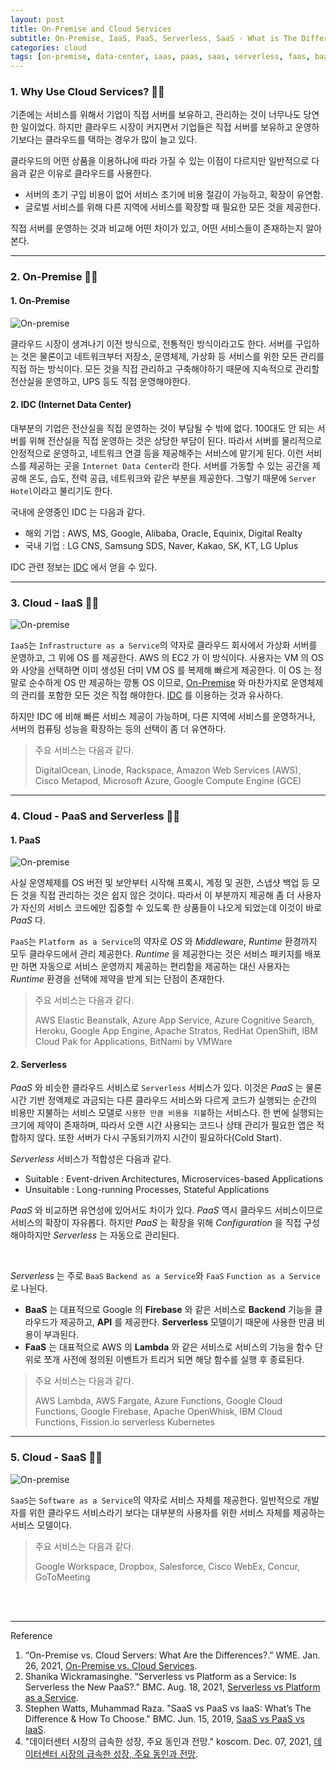 ```yaml
---
layout: post
title: On-Premise and Cloud Services 
subtitle: On-Premise, IaaS, PaaS, Serverless, SaaS - What is The Difference?
categories: cloud
tags: [on-premise, data-center, iaas, paas, saas, serverless, faas, baas, cloud, aws, gcp, azure]
---
```


### 1. Why Use Cloud Services? 👩‍💻

기존에는 서비스를 위해서 기업이 직접 서버를 보유하고, 관리하는 것이 너무나도 당연한 일이었다. 하지만 클라우드 시장이 커지면서 기업들은 
직접 서버를 보유하고 운영하기보다는 클라우드를 택하는 경우가 많이 늘고 있다.

클라우드의 어떤 상품을 이용하냐에 따라 가질 수 있는 이점이 다르지만 일반적으로 다음과 같은 이유로 클라우드를 사용한다.

- 서버의 초기 구입 비용이 없어 서비스 초기에 비용 절감이 가능하고, 확장이 유연함.
- 글로벌 서비스를 위해 다른 지역에 서비스를 확장할 때 필요한 모든 것을 제공한다.

직접 서버를 운영하는 것과 비교해 어떤 차이가 있고, 어떤 서비스들이 존재하는지 알아본다.

---

### 2. On-Premise 👩‍💻

#### 1. On-Premise

![On-premise](/assets/images/posts/2023-02-08-on-premise-and-cloud-service/on-premise-and-cloud-service.png)

클라우드 시장이 생겨나기 이전 방식으로, 전통적인 방식이라고도 한다. 서버를 구입하는 것은 물론이고 네트워크부터 저장소, 운영체제, 가상화 등 
서비스를 위한 모든 관리를 직접 하는 방식이다. 모든 것을 직접 관리하고 구축해야하기 때문에 지속적으로 관리할 전산실을 운영하고, UPS 등도 
직접 운영해야한다.

#### 2. IDC (Internet Data Center)

대부분의 기업은 전산실을 직접 운영하는 것이 부담될 수 밖에 없다. 100대도 안 되는 서버를 위해 전산실을 직접 운영하는 것은 상당한 부담이 
된다. 따라서 서버를 물리적으로 안정적으로 운영하고, 네트워크 연결 등을 제공해주는 서비스에 맡기게 된다. 이런 서비스를 제공하는 곳을 
`Internet Data Center`라 한다. 서버를 가동할 수 있는 공간을 제공해 온도, 습도, 전력 공급, 네트워크와 같은 부분을 제공한다. 
그렇기 때문에 `Server Hotel`이라고 불리기도 한다.

국내에 운영중인 IDC 는 다음과 같다.

- 해외 기업 : AWS, MS, Google, Alibaba, Oracle, Equinix, Digital Realty
- 국내 기업 : LG CNS, Samsung SDS, Naver, Kakao, SK, KT, LG Uplus

IDC 관련 정보는 [IDC](https://www.idc.com) 에서 얻을 수 있다.

---

### 3. Cloud - IaaS 👩‍💻

![On-premise](/assets/images/posts/2023-02-08-on-premise-and-cloud-service/on-premise-and-cloud-service.png)

`IaaS`는 `Infrastructure as a Service`의 약자로 클라우드 회사에서 가상화 서버를 운영하고, 그 위에 OS 를 제공한다. AWS 의 
EC2 가 이 방식이다. 사용자는 VM 의 OS 와 사양을 선택하면 이미 생성된 더미 VM OS 를 복제해 빠르게 제공한다. 이 OS 는 정말로 순수하게 
OS 만 제공하는 깡통 OS 이므로, [On-Premise](#h-2-on-premise-) 와 마찬가지로 운영체제의 관리를 포함한 모든 것은 직접 해야한다. 
[IDC](#h-2-idc-internet-data-center) 를 이용하는 것과 유사하다.

하지만 IDC 에 비해 빠른 서비스 제공이 가능하며, 다른 지역에 서비스를 운영하거나, 서버의 컴퓨팅 성능을 확장하는 등의 선택이 좀 더 유연하다.

> 주요 서비스는 다음과 같다.
> 
> DigitalOcean, Linode, Rackspace, Amazon Web Services (AWS), Cisco Metapod, Microsoft Azure, 
> Google Compute Engine (GCE)

---

### 4. Cloud - PaaS and Serverless 👩‍💻

#### 1. PaaS

![On-premise](/assets/images/posts/2023-02-08-on-premise-and-cloud-service/on-premise-and-cloud-service.png)

사실 운영체제를 OS 버전 및 보안부터 시작해 프록시, 계정 및 권한, 스냅샷 백업 등 모든 것을 직접 관리하는 것은 쉽지 않은 것이다. 
따라서 이 부분까지 제공해 좀 더 사용자가 자신의 서비스 코드에만 집중할 수 있도록 한 상품들이 나오게 되었는데 이것이 바로 *PaaS* 다. 

`PaaS`는 `Platform as a Service`의 약자로 *OS* 와 *Middleware*, *Runtime* 환경까지 모두 클라우드에서 관리 제공한다. 
*Runtime* 을 제공한다는 것은 서비스 패키지를 배포만 하면 자동으로 서비스 운영까지 제공하는 편리함을 제공하는 대신 사용자는 
*Runtime* 환경을 선택에 제약을 받게 되는 단점이 존재한다.

> 주요 서비스는 다음과 같다.
> 
> AWS Elastic Beanstalk, Azure App Service, Azure Cognitive Search, Heroku, Google App Engine, 
> Apache Stratos, RedHat OpenShift, IBM Cloud Pak for Applications, BitNami by VMWare

#### 2. Serverless

*PaaS* 와 비슷한 클라우드 서비스로 `Serverless` 서비스가 있다. 이것은 *PaaS* 는 물론 시간 기반 정액제로 과금되는 다른 클라우드 
서비스와 다르게 코드가 실행되는 순간의 비용만 지불하는 서비스 모델로 `사용한 만큼 비용을 지불`하는 서비스다. 한 번에 실행되는 크기에 제약이 
존재하며, 따라서 오랜 시간 사용되는 코드나 상태 관리가 필요한 앱은 적합하지 않다. 또한 서버가 다시 구동되기까지 시간이 필요하다(Cold Start).

*Serverless* 서비스가 적합성은 다음과 같다.

- Suitable : Event-driven Architectures, Microservices-based Applications
- Unsuitable : Long-running Processes, Stateful Applications

*PaaS* 와 비교하면 유연성에 있어서도 차이가 있다. *PaaS* 역시 클라우드 서비스이므로 서비스의 확장이 자유롭다. 하지만 *PaaS* 는 
확장을 위해 *Configuration* 을 직접 구성해야하지만 *Serverless* 는 자동으로 관리된다.

<br>

*Serverless* 는 주로 `BaaS` `Backend as a Service`와 `FaaS` `Function as a Service`로 나뉜다.

- **BaaS** 는 대표적으로 Google 의 **Firebase** 와 같은 서비스로 **Backend** 기능을 클라우드가 제공하고, **API** 를 
  제공한다. **Serverless** 모델이기 때문에 사용한 만큼 비용이 부과된다.
- **FaaS** 는 대표적으로 AWS 의 **Lambda** 와 같은 서비스로 서비스의 기능을 함수 단위로 쪼개 사전에 정의된 이벤트가 트리거 
  되면 해당 함수를 실행 후 종료된다.

> 주요 서비스는 다음과 같다.
> 
> AWS Lambda, AWS Fargate, Azure Functions, Google Cloud Functions, Google Firebase, Apache OpenWhisk, 
> IBM Cloud Functions, Fission.io serverless Kubernetes

---

### 5. Cloud - SaaS 👩‍💻

![On-premise](/assets/images/posts/2023-02-08-on-premise-and-cloud-service/on-premise-and-cloud-service.png)

`SaaS`는 `Software as a Service`의 약자로 서비스 자체를 제공한다. 일반적으로 개발자를 위한 클라우드 서비스라기 보다는 대부분의 
사용자를 위한 서비스 자체를 제공하는 서비스 모델이다.

> 주요 서비스는 다음과 같다.
> 
> Google Workspace, Dropbox, Salesforce, Cisco WebEx, Concur, GoToMeeting

<br><br>

---
Reference

1. “On-Premise vs. Cloud Servers: What Are the Differences?.” WME. Jan. 26, 2021, [On-Premise vs. Cloud Services](https://windowsmanagementexperts.com/on-premise-vs-cloud-servers-what-are-the-differences/on-premise-vs-cloud-servers-what-are-the-differences.htm).
2. Shanika Wickramasinghe. "Serverless vs Platform as a Service: Is Serverless the New PaaS?." BMC. Aug. 18, 2021, [Serverless vs Platform as a Service](https://www.bmc.com/blogs/serverless-paas/).
3. Stephen Watts, Muhammad Raza. "SaaS vs PaaS vs IaaS: What’s The Difference & How To Choose." BMC. Jun. 15, 2019, [SaaS vs PaaS vs IaaS](https://www.bmc.com/blogs/saas-vs-paas-vs-iaas-whats-the-difference-and-how-to-choose/).
4. "데이터센터 시장의 급속한 성장, 주요 동인과 전망." koscom. Dec. 07, 2021, [데이터센터 시장의 급속한 성장, 주요 동인과 전망](https://newsroom.koscom.co.kr/29107).
